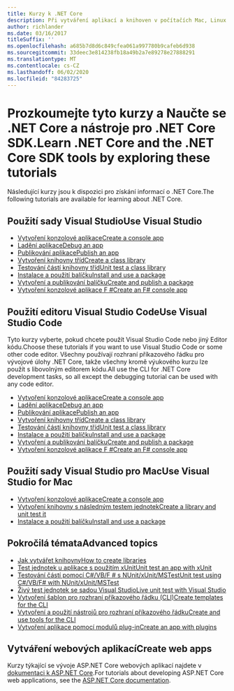 ```yaml
---
title: Kurzy k .NET Core
description: Při vytváření aplikací a knihoven v počítačích Mac, Linux a Windows postupujte podle pokynů výukových kurzů .NET Core.
author: richlander
ms.date: 03/16/2017
titleSuffix: ''
ms.openlocfilehash: a685b7d8d6c849cfea061a997780b9cafeb6d938
ms.sourcegitcommit: 33deec3e814238fb18a49b2a7e89278e27888291
ms.translationtype: MT
ms.contentlocale: cs-CZ
ms.lasthandoff: 06/02/2020
ms.locfileid: "84283725"
---
```

# <a name="learn-net-core-and-the-net-core-sdk-tools-by-exploring-these-tutorials"></a><span data-ttu-id="cf29d-103">Prozkoumejte tyto kurzy a Naučte se .NET Core a nástroje pro .NET Core SDK.</span><span class="sxs-lookup"><span data-stu-id="cf29d-103">Learn .NET Core and the .NET Core SDK tools by exploring these tutorials</span></span>

<span data-ttu-id="cf29d-104">Následující kurzy jsou k dispozici pro získání informací o .NET Core.</span><span class="sxs-lookup"><span data-stu-id="cf29d-104">The following tutorials are available for learning about .NET Core.</span></span>

## <a name="use-visual-studio"></a><span data-ttu-id="cf29d-105">Použití sady Visual Studio</span><span class="sxs-lookup"><span data-stu-id="cf29d-105">Use Visual Studio</span></span>

- [<span data-ttu-id="cf29d-106">Vytvoření konzolové aplikace</span><span class="sxs-lookup"><span data-stu-id="cf29d-106">Create a console app</span></span>](with-visual-studio.md)
- [<span data-ttu-id="cf29d-107">Ladění aplikace</span><span class="sxs-lookup"><span data-stu-id="cf29d-107">Debug an app</span></span>](debugging-with-visual-studio.md)
- [<span data-ttu-id="cf29d-108">Publikování aplikace</span><span class="sxs-lookup"><span data-stu-id="cf29d-108">Publish an app</span></span>](publishing-with-visual-studio.md)
- [<span data-ttu-id="cf29d-109">Vytvoření knihovny tříd</span><span class="sxs-lookup"><span data-stu-id="cf29d-109">Create a class library</span></span>](library-with-visual-studio.md)
- [<span data-ttu-id="cf29d-110">Testování částí knihovny tříd</span><span class="sxs-lookup"><span data-stu-id="cf29d-110">Unit test a class library</span></span>](testing-library-with-visual-studio.md)
- [<span data-ttu-id="cf29d-111">Instalace a použití balíčku</span><span class="sxs-lookup"><span data-stu-id="cf29d-111">Install and use a package</span></span>](/nuget/quickstart/install-and-use-a-package-in-visual-studio)
- [<span data-ttu-id="cf29d-112">Vytvoření a publikování balíčku</span><span class="sxs-lookup"><span data-stu-id="cf29d-112">Create and publish a package</span></span>](/nuget/quickstart/create-and-publish-a-package-using-visual-studio)
- [<span data-ttu-id="cf29d-113">Vytvoření konzolové aplikace F #</span><span class="sxs-lookup"><span data-stu-id="cf29d-113">Create an F# console app</span></span>](../../fsharp/get-started/get-started-visual-studio.md)

## <a name="use-visual-studio-code"></a><span data-ttu-id="cf29d-114">Použití editoru Visual Studio Code</span><span class="sxs-lookup"><span data-stu-id="cf29d-114">Use Visual Studio Code</span></span>

<span data-ttu-id="cf29d-115">Tyto kurzy vyberte, pokud chcete použít Visual Studio Code nebo jiný Editor kódu.</span><span class="sxs-lookup"><span data-stu-id="cf29d-115">Choose these tutorials if you want to use Visual Studio Code or some other code editor.</span></span> <span data-ttu-id="cf29d-116">Všechny používají rozhraní příkazového řádku pro vývojové úlohy .NET Core, takže všechny kromě výukového kurzu lze použít s libovolným editorem kódu.</span><span class="sxs-lookup"><span data-stu-id="cf29d-116">All use the CLI for .NET Core development tasks, so all except the debugging tutorial can be used with any code editor.</span></span>

- [<span data-ttu-id="cf29d-117">Vytvoření konzolové aplikace</span><span class="sxs-lookup"><span data-stu-id="cf29d-117">Create a console app</span></span>](with-visual-studio-code.md)
- [<span data-ttu-id="cf29d-118">Ladění aplikace</span><span class="sxs-lookup"><span data-stu-id="cf29d-118">Debug an app</span></span>](debugging-with-visual-studio-code.md)
- [<span data-ttu-id="cf29d-119">Publikování aplikace</span><span class="sxs-lookup"><span data-stu-id="cf29d-119">Publish an app</span></span>](publishing-with-visual-studio-code.md)
- [<span data-ttu-id="cf29d-120">Vytvoření knihovny tříd</span><span class="sxs-lookup"><span data-stu-id="cf29d-120">Create a class library</span></span>](library-with-visual-studio-code.md)
- [<span data-ttu-id="cf29d-121">Testování částí knihovny tříd</span><span class="sxs-lookup"><span data-stu-id="cf29d-121">Unit test a class library</span></span>](testing-library-with-visual-studio-code.md)
- [<span data-ttu-id="cf29d-122">Instalace a použití balíčku</span><span class="sxs-lookup"><span data-stu-id="cf29d-122">Install and use a package</span></span>](/nuget/quickstart/install-and-use-a-package-using-the-dotnet-cli)
- [<span data-ttu-id="cf29d-123">Vytvoření a publikování balíčku</span><span class="sxs-lookup"><span data-stu-id="cf29d-123">Create and publish a package</span></span>](/nuget/quickstart/create-and-publish-a-package-using-the-dotnet-cli)
- [<span data-ttu-id="cf29d-124">Vytvoření konzolové aplikace F #</span><span class="sxs-lookup"><span data-stu-id="cf29d-124">Create an F# console app</span></span>](../../fsharp/get-started/get-started-vscode.md)

## <a name="use-visual-studio-for-mac"></a><span data-ttu-id="cf29d-125">Použití sady Visual Studio pro Mac</span><span class="sxs-lookup"><span data-stu-id="cf29d-125">Use Visual Studio for Mac</span></span>

- [<span data-ttu-id="cf29d-126">Vytvoření konzolové aplikace</span><span class="sxs-lookup"><span data-stu-id="cf29d-126">Create a console app</span></span>](using-on-mac-vs.md)
- [<span data-ttu-id="cf29d-127">Vytvoření knihovny s následným testem jednotek</span><span class="sxs-lookup"><span data-stu-id="cf29d-127">Create a library and unit test it</span></span>](using-on-mac-vs-full-solution.md)
- [<span data-ttu-id="cf29d-128">Instalace a použití balíčku</span><span class="sxs-lookup"><span data-stu-id="cf29d-128">Install and use a package</span></span>](/nuget/quickstart/install-and-use-a-package-in-visual-studio-mac)

## <a name="advanced-topics"></a><span data-ttu-id="cf29d-129">Pokročilá témata</span><span class="sxs-lookup"><span data-stu-id="cf29d-129">Advanced topics</span></span>

- [<span data-ttu-id="cf29d-130">Jak vytvářet knihovny</span><span class="sxs-lookup"><span data-stu-id="cf29d-130">How to create libraries</span></span>](libraries.md)
- [<span data-ttu-id="cf29d-131">Test jednotek u aplikace s použitím xUnit</span><span class="sxs-lookup"><span data-stu-id="cf29d-131">Unit test an app with xUnit</span></span>](testing-with-cli.md)
- [<span data-ttu-id="cf29d-132">Testování částí pomocí C#/VB/F # s NUnit/xUnit/MSTest</span><span class="sxs-lookup"><span data-stu-id="cf29d-132">Unit test using C#/VB/F# with NUnit/xUnit/MSTest</span></span>](../testing/index.md)
- [<span data-ttu-id="cf29d-133">Živý test jednotek se sadou Visual Studio</span><span class="sxs-lookup"><span data-stu-id="cf29d-133">Live unit test with Visual Studio</span></span>](/visualstudio/test/live-unit-testing-start)
- [<span data-ttu-id="cf29d-134">Vytvoření šablon pro rozhraní příkazového řádku (CLI)</span><span class="sxs-lookup"><span data-stu-id="cf29d-134">Create templates for the CLI</span></span>](cli-templates-create-item-template.md)
- [<span data-ttu-id="cf29d-135">Vytvoření a použití nástrojů pro rozhraní příkazového řádku</span><span class="sxs-lookup"><span data-stu-id="cf29d-135">Create and use tools for the CLI</span></span>](../tools/global-tools-how-to-create.md)
- [<span data-ttu-id="cf29d-136">Vytvoření aplikace pomocí modulů plug-in</span><span class="sxs-lookup"><span data-stu-id="cf29d-136">Create an app with plugins</span></span>](creating-app-with-plugin-support.md)

## <a name="create-web-apps"></a><span data-ttu-id="cf29d-137">Vytváření webových aplikací</span><span class="sxs-lookup"><span data-stu-id="cf29d-137">Create web apps</span></span>

<span data-ttu-id="cf29d-138">Kurzy týkající se vývoje ASP.NET Core webových aplikací najdete v [dokumentaci k ASP.NET Core](/aspnet/core/).</span><span class="sxs-lookup"><span data-stu-id="cf29d-138">For tutorials about developing ASP.NET Core web applications, see the [ASP.NET Core documentation](/aspnet/core/).</span></span>
